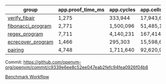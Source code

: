 | group | app.proof_time_ms | app.cycles | app.cells_used | leaf.proof_time_ms | leaf.cycles | leaf.cells_used |
| -- | -- | -- | -- | -- | -- | -- |
| [verify_fibair](https://github.com/openvm-org/openvm/blob/benchmark-results/benchmarks/verify_fibair-c9339e6ee8c52ee047eab2fefc94fea0926f04b8.md) | 1,275 |  333,944 |  17,943,691 |- | - | - |
| [fibonacci_program](https://github.com/openvm-org/openvm/blob/benchmark-results/benchmarks/fibonacci-c9339e6ee8c52ee047eab2fefc94fea0926f04b8.md) | 2,771 |  1,500,096 |  51,485,167 | 3,892 |  1,262,932 |  70,327,922 |
| [regex_program](https://github.com/openvm-org/openvm/blob/benchmark-results/benchmarks/regex-c9339e6ee8c52ee047eab2fefc94fea0926f04b8.md) | 7,711 |  4,140,231 |  167,414,951 | 15,117 |  3,981,514 |  305,403,339 |
| [ecrecover_program](https://github.com/openvm-org/openvm/blob/benchmark-results/benchmarks/ecrecover-c9339e6ee8c52ee047eab2fefc94fea0926f04b8.md) | 1,466 |  295,303 |  15,598,665 | 13,184 |  2,990,658 |  245,268,211 |
| [pairing](https://github.com/openvm-org/openvm/blob/benchmark-results/benchmarks/pairing-c9339e6ee8c52ee047eab2fefc94fea0926f04b8.md) | 4,748 |  1,711,640 |  92,620,923 | 14,233 |  3,305,932 |  276,275,159 |


Commit: https://github.com/openvm-org/openvm/commit/c9339e6ee8c52ee047eab2fefc94fea0926f04b8

[Benchmark Workflow](https://github.com/openvm-org/openvm/actions/runs/13975500062)
